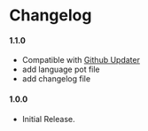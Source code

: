 # Changelog

#### 1.1.0
* Compatible with [Github Updater](https://github.com/afragen/github-updater)
* add language pot file
* add changelog file

#### 1.0.0
* Initial Release.